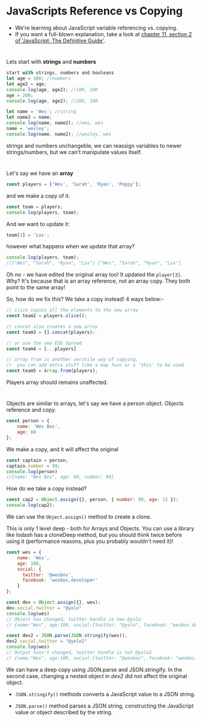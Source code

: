 # JavaScripts Reference vs Copying
- We're learning about JavaScript variable referencing vs. copying. 
- If you want a full-blown explanation, take a look at [chapter 11, section 2 of 'JavaScript: The Definitive Guide'](https://docstore.mik.ua/orelly/webprog/jscript/ch11_02.htm).
#

Lets start with **strings** and **numbers**

```JavaScript
start with strings, numbers and booleans
let age = 100; //numbers
let age2 = age;
console.log(age, age2); //100, 100
age = 200;
console.log(age, age2); //200, 100

let name = 'Wes'; //string
let name2 = name;
console.log(name, name2); //wes, wes
name = 'wesley';
console.log(name, name2); //wesley, wes
```

strings and numbers unchangeble, we can reassign variables to newer strings/numbers, but we can't manipulate values itself.

#

Let's say we have an **array**

```JavaScript
const players = ['Wes', 'Sarah', 'Ryan', 'Poppy'];
```

and we make a copy of it.

```JavaScript
const team = players;
console.log(players, team);
```

And we want to update it:

```JavaScript
team[3] = 'Lux';
```

however what happens when we update that array?

```JavaScript
console.log(players, team);
//["Wes", "Sarah", "Ryan", "Lux"] ["Wes", "Sarah", "Ryan", "Lux"]
```

Oh no - we have edited the original array too! It updated the `player[3]`. Why? It's because that is an array reference, not an array copy. They both point to the same array!

So, how do we fix this? We take a copy instead! 4 ways below:-

```JavaScript
// slice copies all the elements to the new array
const team2 = players.slice();

// concat also creates a new array
const team3 = [].concat(players);

// or use the new ES6 Spread
const team4 = [...players]

// array from is another verstile way of copying,
//  you can add extra stuff like a map func or a 'this' to be used
const team5 = Array.from(players);
```

Players array should remains unaffected.

#

Objects are similar to arrays, let's say we have a person object. Objects reference and copy.

```JavaScript
const person = {
    name: 'Wes Bos',
    age: 80
};
```

We make a copy, and it will affect the original

```JavaScript
const captain = person;
captain.number = 99;
console.log(person)
//{name: "Wes Bos", age: 80, number: 99}
```

How do we take a copy instead?

```JavaScript
const cap2 = Object.assign({}, person, { number: 99, age: 12 });
console.log(cap2);
```

We can use the `Object.assign()` method to create a clone.

This is only 1 level deep - both for Arrays and Objects. You can use a library like lodash has a cloneDeep method, but you should think twice before using it (performance reasons, plus you probably wouldn't need it)!

```JavaScript
const wes = {
    name: 'Wes',
    age: 100,
    social: {
      twitter: '@wesbos',
      facebook: 'wesbos.developer'
    }
};

const dev = Object.assign({}, wes);
dev.social.twitter = "@yolo"
console.log(wes)
// Object has changed, twitter handle is now @yolo
// {name:"Wes", age:100, social:{twitter: "@yolo", facebook: "wesbos.developer"}}

const dev2 = JSON.parse(JSON.stringify(wes));
dev2.social.twitter = "@yolo2"
console.log(wes)
// Output hasn't changed, twitter handle is not @yolo2
// {name:"Wes", age:100, social:{twitter: "@wesbos", facebook: "wesbos.developer"}}
```

We can have a deep copy using JSON.parse and JSON.stringify. In the second case, changing a nested object in _dev2_ did not affect the original object.

- `JSON.stringify()` methods converts a JavaScript value to a JSON string.

- `JSON.parse()` method parses a JSON string, constructing the JavaScript value or object described by the string.
